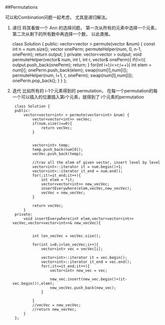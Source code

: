 ##Permutations

可以和Combination问题一起考虑， 尤其是递归解法。

1. 递归
	将其看做一个 Ann 的选择问题， 第一次从所有的元素中选择一个元素，第二次从剩下的所有数中再选择一个数， 以此类推。
	
	class Solution {
	public:
	    vector<vector<int> > permute(vector<int> &num) {
	        const int n = num.size();
	        vector<int> onePerm;
	        permuteHelper(num, 0, n-1, onePerm);
	        return output;
	    }
	private:
	    vector<vector<int> > output;
	    void permuteHelper(vector<int>& num, int l, int r, vector<int>& onePerm){
	        if(l>r){
	            output.push_back(onePerm);
	            return;
	        }
	        for(int i=l;i<=r;i++){
	            int elem = num[i];
	            onePerm.push_back(elem);
	            swap(num[l],num[i]);
	            permuteHelper(num, l+1, r, onePerm);
	            swap(num[l],num[i]);
	            onePerm.pop_back();
	        }
	    }
	};


2. 迭代
    比如所有的 i-1个元素得到的 permutation， 在每一个permutation的每一个可以插入的位置插入第i个元素，就得到了 i个元素的permutation


    	class Solution {
		public:
		    vector<vector<int> > permute(vector<int> &num) {
		        vector<vector<int>> vecVec;
		        if(num.size()==0){
		            return vecVec;
		        }
		        
		        
		        vector<int> temp;
		        temp.push_back(num[0]);
		        vecVec.push_back(temp);
		        
		        //trav all the elem of given vector, insert level by level
		        vector<int>::iterator it = num.begin()+1;
		        vector<int>::iterator it_end = num.end();
		        for(;it!=it_end;it++){
		            int elem = *it;
		            vector<vector<int>> new_vecVec;
		            insertEverywhere(elem,vecVec,new_vecVec);
		            vecVec = new_vecVec;
		        }
		        
		        return vecVec;
		    }
		private:
		    void insertEverywhere(int elem,vector<vector<int>> vecVec,vector<vector<int>>& new_vecVec){
		        
		        
		        int len_vecVec = vecVec.size();
		        
		        for(int i=0;i<len_vecVec;i++){
		            vector<int> vec = vecVec[i];

		            vector<int>::iterator it = vec.begin();
		            vector<int>::iterator it_end = vec.end();
		            for(;it<=it_end;it++){
		                vector<int> new_vec = vec;
		                
		                new_vec.insert(new_vec.begin()+(it-vec.begin()),elem);
		                new_vecVec.push_back(new_vec);
		            }
		            
		        }
		        //vecVec = new_vecVec;
		        //return new_vecVec;
		    }
		};
